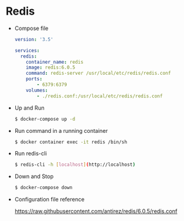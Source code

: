 # Redis

- Compose file

    ```yaml
    version: '3.5'

    services:
      redis:
        container_name: redis
        image: redis:6.0.5
        command: redis-server /usr/local/etc/redis/redis.conf
        ports:
            - 6379:6379
        volumes:
            - ./redis.conf:/usr/local/etc/redis/redis.conf
    ```

- Up and Run

    ```bash
    $ docker-compose up -d
    ```

- Run command in a running container

    ```bash
    $ docker container exec -it redis /bin/sh
    ```

- Run redis-cli

    ```bash
    $ redis-cli -h [localhost](http://localhost) 
    ```

- Down and Stop

    ```bash
    $ docker-compose down
    ```

- Configuration file reference

    https://raw.githubusercontent.com/antirez/redis/6.0.5/redis.conf